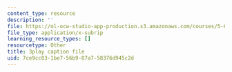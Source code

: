 ```yaml
---
content_type: resource
description: ''
file: https://ol-ocw-studio-app-production.s3.amazonaws.com/courses/5-61-physical-chemistry-fall-2017/7ce9cc031be756b987a758376d945c2d_gkRRlmes_jE.vtt
file_type: application/x-subrip
learning_resource_types: []
resourcetype: Other
title: 3play caption file
uid: 7ce9cc03-1be7-56b9-87a7-58376d945c2d
---
```

